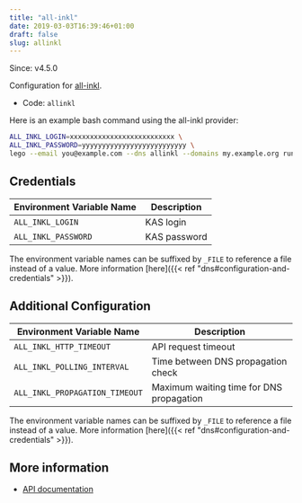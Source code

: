 ```yaml
---
title: "all-inkl"
date: 2019-03-03T16:39:46+01:00
draft: false
slug: allinkl
---
```


<!-- THIS DOCUMENTATION IS AUTO-GENERATED. PLEASE DO NOT EDIT. -->
<!-- providers/dns/allinkl/allinkl.toml -->
<!-- THIS DOCUMENTATION IS AUTO-GENERATED. PLEASE DO NOT EDIT. -->

Since: v4.5.0

Configuration for [all-inkl](https://all-inkl.com).


<!--more-->

- Code: `allinkl`

Here is an example bash command using the all-inkl provider:

```bash
ALL_INKL_LOGIN=xxxxxxxxxxxxxxxxxxxxxxxxxx \
ALL_INKL_PASSWORD=yyyyyyyyyyyyyyyyyyyyyyyyyy \
lego --email you@example.com --dns allinkl --domains my.example.org run
```




## Credentials

| Environment Variable Name | Description |
|-----------------------|-------------|
| `ALL_INKL_LOGIN` | KAS login |
| `ALL_INKL_PASSWORD` | KAS password |

The environment variable names can be suffixed by `_FILE` to reference a file instead of a value.
More information [here]({{< ref "dns#configuration-and-credentials" >}}).


## Additional Configuration

| Environment Variable Name | Description |
|--------------------------------|-------------|
| `ALL_INKL_HTTP_TIMEOUT` | API request timeout |
| `ALL_INKL_POLLING_INTERVAL` | Time between DNS propagation check |
| `ALL_INKL_PROPAGATION_TIMEOUT` | Maximum waiting time for DNS propagation |

The environment variable names can be suffixed by `_FILE` to reference a file instead of a value.
More information [here]({{< ref "dns#configuration-and-credentials" >}}).




## More information

- [API documentation](https://kasapi.kasserver.com/dokumentation/phpdoc/index.html)

<!-- THIS DOCUMENTATION IS AUTO-GENERATED. PLEASE DO NOT EDIT. -->
<!-- providers/dns/allinkl/allinkl.toml -->
<!-- THIS DOCUMENTATION IS AUTO-GENERATED. PLEASE DO NOT EDIT. -->
